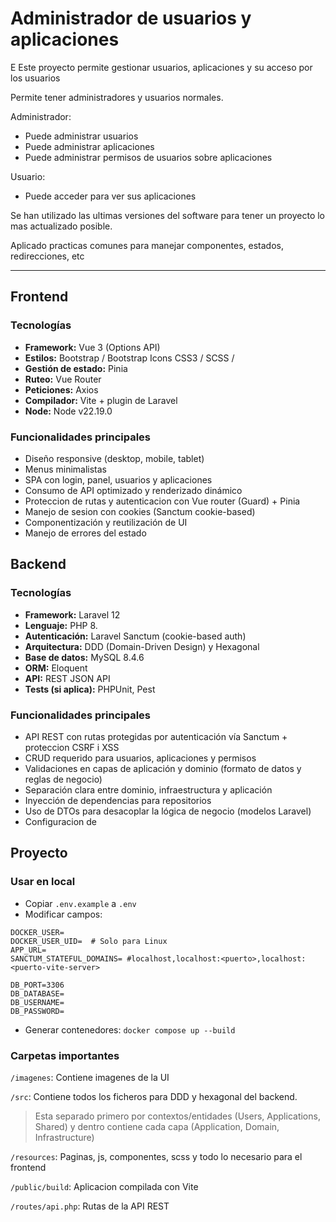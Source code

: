 
# Administrador de usuarios y aplicaciones

E
Este proyecto permite gestionar usuarios, aplicaciones y su acceso por los usuarios

Permite tener administradores y usuarios normales.

Administrador:
- Puede administrar usuarios
- Puede administrar aplicaciones
- Puede administrar permisos de usuarios sobre aplicaciones

Usuario:
- Puede acceder para ver sus aplicaciones

Se han utilizado las ultimas versiones del software para tener un proyecto lo mas actualizado posible.

Aplicado practicas comunes para manejar componentes, estados, redirecciones, etc

---

## Frontend

### Tecnologías

- **Framework:** Vue 3 (Options API)
- **Estilos:** Bootstrap / Bootstrap Icons CSS3 / SCSS / 
- **Gestión de estado:** Pinia
- **Ruteo:** Vue Router
- **Peticiones:** Axios
- **Compilador:** Vite + plugin de Laravel
- **Node:** Node v22.19.0

### Funcionalidades principales

- Diseño responsive (desktop, mobile, tablet)
- Menus minimalistas
- SPA con login, panel, usuarios y aplicaciones
- Consumo de API optimizado y renderizado dinámico
- Proteccion de rutas y autenticacion con Vue router (Guard) + Pinia
- Manejo de sesion con cookies (Sanctum cookie-based)
- Componentización y reutilización de UI
- Manejo de errores del estado

## Backend

### Tecnologías

- **Framework:** Laravel 12
- **Lenguaje:** PHP 8.
- **Autenticación:** Laravel Sanctum (cookie-based auth)
- **Arquitectura:** DDD (Domain-Driven Design) y Hexagonal
- **Base de datos:** MySQL 8.4.6
- **ORM:** Eloquent
- **API:** REST JSON API
- **Tests (si aplica):** PHPUnit, Pest

### Funcionalidades principales

- API REST con rutas protegidas por autenticación vía Sanctum + proteccion CSRF i XSS
- CRUD requerido para usuarios, aplicaciones y permisos
- Validaciones en capas de aplicación y dominio (formato de datos y reglas de negocio)
- Separación clara entre dominio, infraestructura y aplicación
- Inyección de dependencias para repositorios
- Uso de DTOs para desacoplar la lógica de negocio (modelos Laravel)
- Configuracion de 

## Proyecto

### Usar en local
- Copiar `.env.example` a `.env`
- Modificar campos:
```dotenv
DOCKER_USER=
DOCKER_USER_UID=  # Solo para Linux
APP_URL=
SANCTUM_STATEFUL_DOMAINS= #localhost,localhost:<puerto>,localhost:<puerto-vite-server>

DB_PORT=3306
DB_DATABASE=
DB_USERNAME=
DB_PASSWORD=
```
- Generar contenedores: `docker compose up --build`

### Carpetas importantes

`/imagenes`: Contiene imagenes de la UI

`/src`: Contiene todos los ficheros para DDD y hexagonal del backend.

> Esta separado primero por contextos/entidades (Users, Applications, Shared) y dentro contiene cada capa (Application, Domain, Infrastructure)

`/resources`: Paginas, js, componentes, scss y todo lo necesario para el frontend

`/public/build`: Aplicacion compilada con Vite

`/routes/api.php`: Rutas de la API REST
